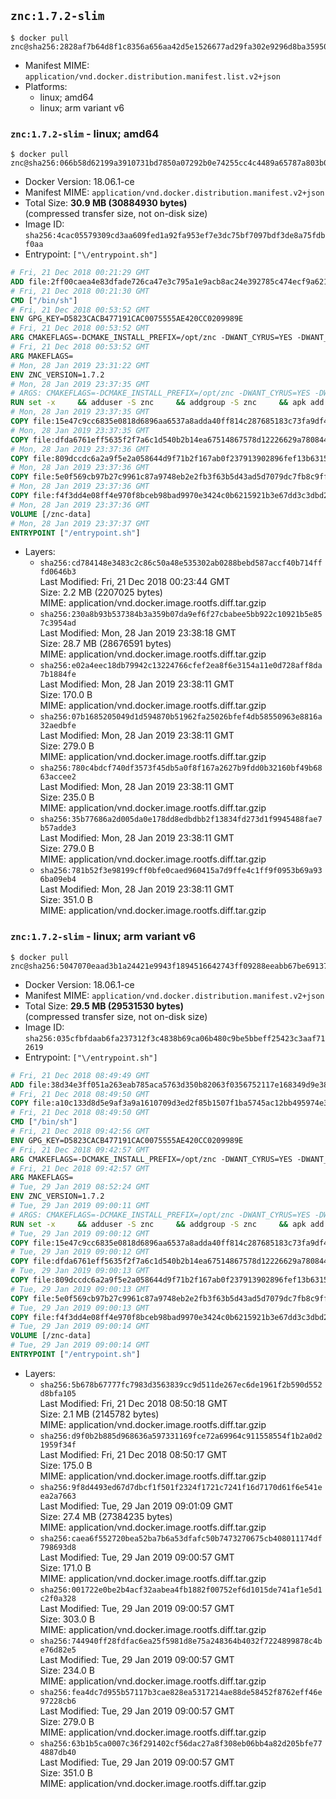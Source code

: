 ## `znc:1.7.2-slim`

```console
$ docker pull znc@sha256:2828af7b64d8f1c8356a656aa42d5e1526677ad29fa302e9296d8ba3595071d2
```

-	Manifest MIME: `application/vnd.docker.distribution.manifest.list.v2+json`
-	Platforms:
	-	linux; amd64
	-	linux; arm variant v6

### `znc:1.7.2-slim` - linux; amd64

```console
$ docker pull znc@sha256:066b58d62199a3910731bd7850a07292b0e74255cc4c4489a65787a803b02e29
```

-	Docker Version: 18.06.1-ce
-	Manifest MIME: `application/vnd.docker.distribution.manifest.v2+json`
-	Total Size: **30.9 MB (30884930 bytes)**  
	(compressed transfer size, not on-disk size)
-	Image ID: `sha256:4cac05579309cd3aa609fed1a92fa953ef7e3dc75bf7097bdf3de8a75fdbf0aa`
-	Entrypoint: `["\/entrypoint.sh"]`

```dockerfile
# Fri, 21 Dec 2018 00:21:29 GMT
ADD file:2ff00caea4e83dfade726ca47e3c795a1e9acb8ac24e392785c474ecf9a621f2 in / 
# Fri, 21 Dec 2018 00:21:30 GMT
CMD ["/bin/sh"]
# Fri, 21 Dec 2018 00:53:52 GMT
ENV GPG_KEY=D5823CACB477191CAC0075555AE420CC0209989E
# Fri, 21 Dec 2018 00:53:52 GMT
ARG CMAKEFLAGS=-DCMAKE_INSTALL_PREFIX=/opt/znc -DWANT_CYRUS=YES -DWANT_PERL=YES -DWANT_PYTHON=YES -DWANT_IPV6=NO
# Fri, 21 Dec 2018 00:53:52 GMT
ARG MAKEFLAGS=
# Mon, 28 Jan 2019 23:31:22 GMT
ENV ZNC_VERSION=1.7.2
# Mon, 28 Jan 2019 23:37:35 GMT
# ARGS: CMAKEFLAGS=-DCMAKE_INSTALL_PREFIX=/opt/znc -DWANT_CYRUS=YES -DWANT_PERL=YES -DWANT_PYTHON=YES -DWANT_IPV6=NO MAKEFLAGS=
RUN set -x     && adduser -S znc     && addgroup -S znc     && apk add --no-cache --virtual runtime-dependencies         boost         ca-certificates         cyrus-sasl         icu         su-exec         tini         tzdata     && apk add --no-cache --virtual build-dependencies         boost-dev         build-base         cmake         curl         cyrus-sasl-dev         gettext         gnupg         icu-dev         libressl-dev         perl-dev         python3-dev     && mkdir /znc-src && cd /znc-src     && curl -fsSL "https://znc.in/releases/archive/znc-${ZNC_VERSION}.tar.gz" -o znc.tgz     && curl -fsSL "https://znc.in/releases/archive/znc-${ZNC_VERSION}.tar.gz.sig" -o znc.tgz.sig     && export GNUPGHOME="$(mktemp -d)"     && gpg --keyserver ha.pool.sks-keyservers.net --recv-keys "${GPG_KEY}"     && gpg --batch --verify znc.tgz.sig znc.tgz     && rm -rf "$GNUPGHOME"     && tar -zxf znc.tgz --strip-components=1     && mkdir build && cd build     && cmake .. ${CMAKEFLAGS}     && make $MAKEFLAGS     && make install     && apk del build-dependencies     && cd / && rm -rf /znc-src
# Mon, 28 Jan 2019 23:37:35 GMT
COPY file:15e47c9cc6835e0818d6896aa6537a8adda40ff814c287685183c73fa9df4713 in / 
# Mon, 28 Jan 2019 23:37:35 GMT
COPY file:dfda6761eff5635f2f7a6c1d540b2b14ea67514867578d12226629a780844185 in /startup-sequence/ 
# Mon, 28 Jan 2019 23:37:36 GMT
COPY file:809dccdc6a2a9f5e2a058644d9f71b2f167ab0f237913902896fef13b6315814 in /startup-sequence/ 
# Mon, 28 Jan 2019 23:37:36 GMT
COPY file:5e0f569cb97b27c9961c87a9748eb2e2fb3f63b5d43ad5d7079dc7fb8c9ff62f in /startup-sequence/ 
# Mon, 28 Jan 2019 23:37:36 GMT
COPY file:f4f3dd4e08ff4e970f8bceb98bad9970e3424c0b6215921b3e67dd3c3dbd2085 in /startup-sequence/ 
# Mon, 28 Jan 2019 23:37:36 GMT
VOLUME [/znc-data]
# Mon, 28 Jan 2019 23:37:37 GMT
ENTRYPOINT ["/entrypoint.sh"]
```

-	Layers:
	-	`sha256:cd784148e3483c2c86c50a48e535302ab0288bebd587accf40b714fffd0646b3`  
		Last Modified: Fri, 21 Dec 2018 00:23:44 GMT  
		Size: 2.2 MB (2207025 bytes)  
		MIME: application/vnd.docker.image.rootfs.diff.tar.gzip
	-	`sha256:230a8b93b537384b3a359b07da9ef6f27cbabee5bb922c10921b5e857c3954ad`  
		Last Modified: Mon, 28 Jan 2019 23:38:18 GMT  
		Size: 28.7 MB (28676591 bytes)  
		MIME: application/vnd.docker.image.rootfs.diff.tar.gzip
	-	`sha256:e02a4eec18db79942c13224766cfef2ea8f6e3154a11e0d728aff8da7b1884fe`  
		Last Modified: Mon, 28 Jan 2019 23:38:11 GMT  
		Size: 170.0 B  
		MIME: application/vnd.docker.image.rootfs.diff.tar.gzip
	-	`sha256:07b1685205049d1d594870b51962fa25026bfef4db58550963e8816a32aedbfe`  
		Last Modified: Mon, 28 Jan 2019 23:38:11 GMT  
		Size: 279.0 B  
		MIME: application/vnd.docker.image.rootfs.diff.tar.gzip
	-	`sha256:780c4bdcf740df3573f45db5a0f8f167a2627b9fdd0b32160bf49b6863accee2`  
		Last Modified: Mon, 28 Jan 2019 23:38:11 GMT  
		Size: 235.0 B  
		MIME: application/vnd.docker.image.rootfs.diff.tar.gzip
	-	`sha256:35b77686a2d005da0e178dd8edbdbb2f13834fd273d1f9945488fae7b57adde3`  
		Last Modified: Mon, 28 Jan 2019 23:38:11 GMT  
		Size: 279.0 B  
		MIME: application/vnd.docker.image.rootfs.diff.tar.gzip
	-	`sha256:781b52f3e98199cff0bfe0caed960415a7d9ffe4c1ff9f0953b69a936ba09eb4`  
		Last Modified: Mon, 28 Jan 2019 23:38:11 GMT  
		Size: 351.0 B  
		MIME: application/vnd.docker.image.rootfs.diff.tar.gzip

### `znc:1.7.2-slim` - linux; arm variant v6

```console
$ docker pull znc@sha256:5047070eaad3b1a24421e9943f1894516642743ff09288eeabb67be6913728c1
```

-	Docker Version: 18.06.1-ce
-	Manifest MIME: `application/vnd.docker.distribution.manifest.v2+json`
-	Total Size: **29.5 MB (29531530 bytes)**  
	(compressed transfer size, not on-disk size)
-	Image ID: `sha256:035cfbfdaab6fa237312f3c4838b69ca06b480c9be5bbeff25423c3aaf712619`
-	Entrypoint: `["\/entrypoint.sh"]`

```dockerfile
# Fri, 21 Dec 2018 08:49:49 GMT
ADD file:38d34e3ff051a263eab785aca5763d350b82063f0356752117e168349d9e3811 in / 
# Fri, 21 Dec 2018 08:49:50 GMT
COPY file:a10c133d8d5e9af3a9a1610709d3ed2f85b1507f1ba5745ac12bb495974e3fe6 in /etc/localtime 
# Fri, 21 Dec 2018 08:49:50 GMT
CMD ["/bin/sh"]
# Fri, 21 Dec 2018 09:42:56 GMT
ENV GPG_KEY=D5823CACB477191CAC0075555AE420CC0209989E
# Fri, 21 Dec 2018 09:42:57 GMT
ARG CMAKEFLAGS=-DCMAKE_INSTALL_PREFIX=/opt/znc -DWANT_CYRUS=YES -DWANT_PERL=YES -DWANT_PYTHON=YES -DWANT_IPV6=NO
# Fri, 21 Dec 2018 09:42:57 GMT
ARG MAKEFLAGS=
# Tue, 29 Jan 2019 08:52:24 GMT
ENV ZNC_VERSION=1.7.2
# Tue, 29 Jan 2019 09:00:11 GMT
# ARGS: CMAKEFLAGS=-DCMAKE_INSTALL_PREFIX=/opt/znc -DWANT_CYRUS=YES -DWANT_PERL=YES -DWANT_PYTHON=YES -DWANT_IPV6=NO MAKEFLAGS=
RUN set -x     && adduser -S znc     && addgroup -S znc     && apk add --no-cache --virtual runtime-dependencies         boost         ca-certificates         cyrus-sasl         icu         su-exec         tini         tzdata     && apk add --no-cache --virtual build-dependencies         boost-dev         build-base         cmake         curl         cyrus-sasl-dev         gettext         gnupg         icu-dev         libressl-dev         perl-dev         python3-dev     && mkdir /znc-src && cd /znc-src     && curl -fsSL "https://znc.in/releases/archive/znc-${ZNC_VERSION}.tar.gz" -o znc.tgz     && curl -fsSL "https://znc.in/releases/archive/znc-${ZNC_VERSION}.tar.gz.sig" -o znc.tgz.sig     && export GNUPGHOME="$(mktemp -d)"     && gpg --keyserver ha.pool.sks-keyservers.net --recv-keys "${GPG_KEY}"     && gpg --batch --verify znc.tgz.sig znc.tgz     && rm -rf "$GNUPGHOME"     && tar -zxf znc.tgz --strip-components=1     && mkdir build && cd build     && cmake .. ${CMAKEFLAGS}     && make $MAKEFLAGS     && make install     && apk del build-dependencies     && cd / && rm -rf /znc-src
# Tue, 29 Jan 2019 09:00:12 GMT
COPY file:15e47c9cc6835e0818d6896aa6537a8adda40ff814c287685183c73fa9df4713 in / 
# Tue, 29 Jan 2019 09:00:12 GMT
COPY file:dfda6761eff5635f2f7a6c1d540b2b14ea67514867578d12226629a780844185 in /startup-sequence/ 
# Tue, 29 Jan 2019 09:00:13 GMT
COPY file:809dccdc6a2a9f5e2a058644d9f71b2f167ab0f237913902896fef13b6315814 in /startup-sequence/ 
# Tue, 29 Jan 2019 09:00:13 GMT
COPY file:5e0f569cb97b27c9961c87a9748eb2e2fb3f63b5d43ad5d7079dc7fb8c9ff62f in /startup-sequence/ 
# Tue, 29 Jan 2019 09:00:13 GMT
COPY file:f4f3dd4e08ff4e970f8bceb98bad9970e3424c0b6215921b3e67dd3c3dbd2085 in /startup-sequence/ 
# Tue, 29 Jan 2019 09:00:14 GMT
VOLUME [/znc-data]
# Tue, 29 Jan 2019 09:00:14 GMT
ENTRYPOINT ["/entrypoint.sh"]
```

-	Layers:
	-	`sha256:5b678b67777fc7983d3563839cc9d511de267ec6de1961f2b590d552d8bfa105`  
		Last Modified: Fri, 21 Dec 2018 08:50:18 GMT  
		Size: 2.1 MB (2145782 bytes)  
		MIME: application/vnd.docker.image.rootfs.diff.tar.gzip
	-	`sha256:d9f0b2b885d968636a597331169fce72a69964c911558554f1b2a0d21959f34f`  
		Last Modified: Fri, 21 Dec 2018 08:50:17 GMT  
		Size: 175.0 B  
		MIME: application/vnd.docker.image.rootfs.diff.tar.gzip
	-	`sha256:9f8d4493ed67d7dbcf1f501f2324f1721c7241f16d7170d61f6e541eea2a7663`  
		Last Modified: Tue, 29 Jan 2019 09:01:09 GMT  
		Size: 27.4 MB (27384235 bytes)  
		MIME: application/vnd.docker.image.rootfs.diff.tar.gzip
	-	`sha256:caea6f552720bea52ba7b6a53dfafc50b7473270675cb408011174df798693d8`  
		Last Modified: Tue, 29 Jan 2019 09:00:57 GMT  
		Size: 171.0 B  
		MIME: application/vnd.docker.image.rootfs.diff.tar.gzip
	-	`sha256:001722e0be2b4acf32aabea4fb1882f00752ef6d1015de741af1e5d1c2f0a328`  
		Last Modified: Tue, 29 Jan 2019 09:00:57 GMT  
		Size: 303.0 B  
		MIME: application/vnd.docker.image.rootfs.diff.tar.gzip
	-	`sha256:744940ff28fdfac6ea25f5981d8e75a248364b4032f7224899878c4be76d82e5`  
		Last Modified: Tue, 29 Jan 2019 09:00:57 GMT  
		Size: 234.0 B  
		MIME: application/vnd.docker.image.rootfs.diff.tar.gzip
	-	`sha256:fea4dc7d955b57117b3cae828ea5317214ae88de58452f8762eff46e97228cb6`  
		Last Modified: Tue, 29 Jan 2019 09:00:57 GMT  
		Size: 279.0 B  
		MIME: application/vnd.docker.image.rootfs.diff.tar.gzip
	-	`sha256:63b1b5ca0007c36f291402cf56dac27a8f308eb06bb4a82d205bfe774887db40`  
		Last Modified: Tue, 29 Jan 2019 09:00:57 GMT  
		Size: 351.0 B  
		MIME: application/vnd.docker.image.rootfs.diff.tar.gzip
